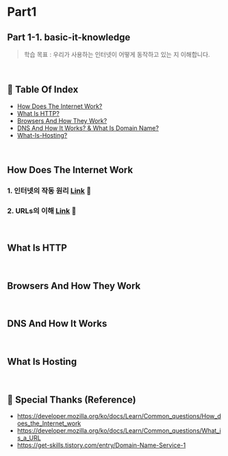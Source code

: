 # Part1 
## Part 1-1. basic-it-knowledge
> 학습 목표 : 우리가 사용하는 인터넷이 어떻게 동작하고 있는 지 이해합니다.
<br/>

## 📑 Table Of Index
- [How Does The Internet Work?](#How-Does-The-Internet-Work)
- [What Is HTTP?](#What-Is-HTTP)
- [Browsers And How They Work?](#Browsers-And-How-They-Work)
- [DNS And How It Works? & What Is Domain Name?](#DNS-And-How-It-Works)
- [What-Is-Hosting?](#What-Is-Hosting)
<br/>


## How Does The Internet Work
### 1. 인터넷의 작동 원리 <a href="https://baobab-tree.notion.site/223d4390e86241359b57be6b67a84f5d">Link</a> 🔗
### 2. URLs의 이해 <a href="https://baobab-tree.notion.site/URLs-db639072a8514961bba8108bb0b5f724">Link</a> 🔗
<br/>

## What Is HTTP
<br/>

## Browsers And How They Work
<br/>

## DNS And How It Works
<br/>

## What Is Hosting
<br/>

## 💑 Special Thanks (Reference)
- https://developer.mozilla.org/ko/docs/Learn/Common_questions/How_does_the_Internet_work
- https://developer.mozilla.org/ko/docs/Learn/Common_questions/What_is_a_URL
- https://get-skills.tistory.com/entry/Domain-Name-Service-1
<br/>
